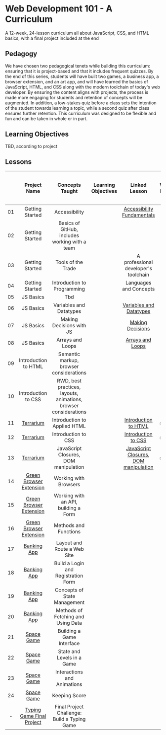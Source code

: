 # Web Development 101 - A Curriculum

A 12-week, 24-lesson curriculum all about JavaScript, CSS, and HTML basics, with a final project included at the end

## Pedagogy

We have chosen two pedagogical tenets while building this curriculum: ensuring that it is project-based and that it includes frequent quizzes. By the end of this series, students will have built two games, a business app, a browser extension, and an art app, and will have learned the basics of JavaScript, HTML, and CSS along with the modern toolchain of today's web developer. By ensuring the content aligns with projects, the process is made more engaging for students and retention of concepts will be augmented. In addition, a low-stakes quiz before a class sets the intention of the student towards learning a topic, while a second quiz after class ensures further retention. This curriculum was designed to be flexible and fun and can be taken in whole or in part.

## Learning Objectives

TBD, according to project

## Lessons

|       |                                Project Name                                |                         Concepts Taught                          | Learning Objectives |                                                Linked Lesson                                                 | Written Lesson | Starting Quiz | Ending Quiz | Slides | Video |   Author    | Date for completion of Lesson text and Quizzes |
| :---: | :------------------------------------------------------------------------: | :--------------------------------------------------------------: | ------------------- | :----------------------------------------------------------------------------------------------------------: | -------------- | :-----------: | ----------- | :----: | :---: | :---------: | ---------------------------------------------- |
|  01   |                              Getting Started                               |                          Accessibility                           |                     |           [Accessibility Fundamentals](../../../getting-started-lessons/tree/master/accessibility)           |                |               |             |        |       | Christopher | Mid Oct                                        |
|  02   |                              Getting Started                               |          Basics of GitHub, includes working with a team          |                     |                                                                                                              |                |               |             |        |       |    Floor    | end Sept                                       |
|  03   |                              Getting Started                               |                        Tools of the Trade                        |                     |                                     A professional developer's toolchain                                     |                |               |             |        |       | Christopher | Mid Oct                                        |
|  04   |                              Getting Started                               |                   Introduction to Programming                    |                     |                                            Languages and Concepts                                            |                |               |             |        |       |   Jasmine   |                                                |
|  05   |                                 JS Basics                                  |                               Tbd                                |                     |                                                                                                              |                |               |             |        |       |             |                                                |
|  06   |                                 JS Basics                                  |                     Variables and Datatypes                      |                     |             [Variables and Datatypes](../../../js-basics/tree/js-basics/1_variables_datatypes/)              |                |               |             |        |       |   Jasmine   |                                                |
|  07   |                                 JS Basics                                  |                     Making Decisions with JS                     |                     |                      [Making Decisions](../../../js-basics/tree/js-basics/2_decisions/)                      |                |               |             |        |       |   Jasmine   |                                                |
|  08   |                                 JS Basics                                  |                         Arrays and Loops                         |                     |                    [Arrays and Loops](../../../js-basics/tree/js-basics/3_arrays_loops/)                     |                |               |             |        |       |   Jasmine   |                                                |
|  09   |                            Introduction to HTML                            |             Semantic markup, browser considerations              |                     |                                                                                                              |                |               |             |        |       |             |                                                |
|  10   |                            Introduction to CSS                             | RWD, best practices, layouts, animations, browser considerations |                     |                                                                                                              |                |               |             |        |       |             |                                                |
|  11   |        [Terrarium](../../../terrarium-project/tree/master/solution)        |                   Introduction to Applied HTML                   |                     |                 [Introduction to HTML](../../../terrarium-project/tree/master/intro-to-html)                 | ✅              |       ✅       |             |        |       |     Jen     | end Sept                                       |
|  12   |        [Terrarium](../../../terrarium-project/tree/master/solution)        |                       Introduction to CSS                        |                     |                  [Introduction to CSS](../../../terrarium-project/tree/master/intro-to-css)                  | ✅              |       ✅       |             |        |       |     Jen     | end Sept                                       |
|  13   |        [Terrarium](../../../terrarium-project/tree/master/solution)        |              JavaScript Closures, DOM manipulation               |                     | [JavaScript Closures, DOM manipulation](../../../terrarium-project/tree/master/intro-to-DOM-and-js-closures) | ✅              |               |             |        |       |     Jen     | end Sept                                       |
|  14   | [Green Browser Extension](../../../browser-extension/tree/master/solution) |                      Working with Browsers                       |                     |                                                                                                              |                |               |             |        |       |     Jen     | end Sept                                       |
|  15   | [Green Browser Extension](../../../browser-extension/tree/master/solution) |               Working with an API, building a Form               |                     |                                                                                                              |                |               |             |        |       |     Jen     | end Sept                                       |
|  16   | [Green Browser Extension](../../../browser-extension/tree/master/solution) |                      Methods and Functions                       |                     |                                                                                                              |                |               |             |        |       |     Jen     | end Sept                                       |
|  17   |         [Banking App](../../../bank-project/tree/master/solution)          |                   Layout and Route a Web Site                    |                     |                                                                                                              |                |               |             |        |       |    Yohan    |                                                |
|  18   |         [Banking App](../../../bank-project/tree/master/solution)          |               Build a Login and Registration Form                |                     |                                                                                                              |                |               |             |        |       |    Yohan    |                                                |
|  19   |         [Banking App](../../../bank-project/tree/master/solution)          |                   Concepts of State Management                   |                     |                                                                                                              |                |               |             |        |       |    Yohan    |                                                |
|  20   |         [Banking App](../../../bank-project/tree/master/solution)          |                Methods of Fetching and Using Data                |                     |                                                                                                              |                |               |             |        |       |    Yohan    |                                                |
|  21   |           [Space Game](../../../space-game/tree/master/solution)           |                    Building a Game Interface                     |                     |                                                                                                              |                |               |             |        |       |    Chris    |                                                |
|  22   |           [Space Game](../../../space-game/tree/master/solution)           |                    State and Levels in a Game                    |                     |                                                                                                              |                |               |             |        |       |    Chris    |                                                |
|  23   |           [Space Game](../../../space-game/tree/master/solution)           |                   Interactions and Animations                    |                     |                                                                                                              |                |               |             |        |       |    Chris    |                                                |
|  24   |           [Space Game](../../../space-game/tree/master/solution)           |                          Keeping Score                           |                     |                                                                                                              |                |               |             |        |       |    Chris    |                                                |
|   -   |  [Typing Game Final Project](../../../typing-game/blob/master/index.html)  |           Final Project Challenge: Build a Typing Game           |                     |                                                                                                              |                |               |             |        |       | Christopher | Mid Oct                                        |